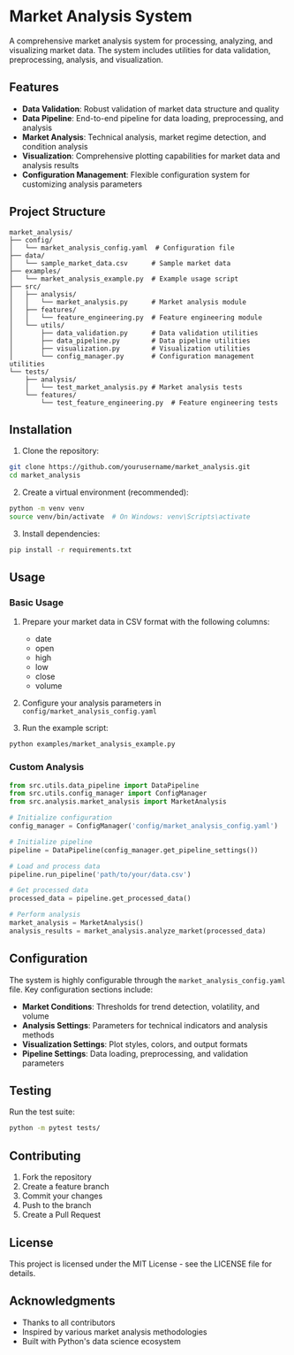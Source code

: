 # Market Analysis System

A comprehensive market analysis system for processing, analyzing, and visualizing market data. The system includes utilities for data validation, preprocessing, analysis, and visualization.

## Features

- **Data Validation**: Robust validation of market data structure and quality
- **Data Pipeline**: End-to-end pipeline for data loading, preprocessing, and analysis
- **Market Analysis**: Technical analysis, market regime detection, and condition analysis
- **Visualization**: Comprehensive plotting capabilities for market data and analysis results
- **Configuration Management**: Flexible configuration system for customizing analysis parameters

## Project Structure

```
market_analysis/
├── config/
│   └── market_analysis_config.yaml  # Configuration file
├── data/
│   └── sample_market_data.csv      # Sample market data
├── examples/
│   └── market_analysis_example.py  # Example usage script
├── src/
│   ├── analysis/
│   │   └── market_analysis.py      # Market analysis module
│   ├── features/
│   │   └── feature_engineering.py  # Feature engineering module
│   └── utils/
│       ├── data_validation.py      # Data validation utilities
│       ├── data_pipeline.py        # Data pipeline utilities
│       ├── visualization.py        # Visualization utilities
│       └── config_manager.py       # Configuration management utilities
└── tests/
    ├── analysis/
    │   └── test_market_analysis.py # Market analysis tests
    └── features/
        └── test_feature_engineering.py  # Feature engineering tests
```

## Installation

1. Clone the repository:
```bash
git clone https://github.com/yourusername/market_analysis.git
cd market_analysis
```

2. Create a virtual environment (recommended):
```bash
python -m venv venv
source venv/bin/activate  # On Windows: venv\Scripts\activate
```

3. Install dependencies:
```bash
pip install -r requirements.txt
```

## Usage

### Basic Usage

1. Prepare your market data in CSV format with the following columns:
   - date
   - open
   - high
   - low
   - close
   - volume

2. Configure your analysis parameters in `config/market_analysis_config.yaml`

3. Run the example script:
```bash
python examples/market_analysis_example.py
```

### Custom Analysis

```python
from src.utils.data_pipeline import DataPipeline
from src.utils.config_manager import ConfigManager
from src.analysis.market_analysis import MarketAnalysis

# Initialize configuration
config_manager = ConfigManager('config/market_analysis_config.yaml')

# Initialize pipeline
pipeline = DataPipeline(config_manager.get_pipeline_settings())

# Load and process data
pipeline.run_pipeline('path/to/your/data.csv')

# Get processed data
processed_data = pipeline.get_processed_data()

# Perform analysis
market_analysis = MarketAnalysis()
analysis_results = market_analysis.analyze_market(processed_data)
```

## Configuration

The system is highly configurable through the `market_analysis_config.yaml` file. Key configuration sections include:

- **Market Conditions**: Thresholds for trend detection, volatility, and volume
- **Analysis Settings**: Parameters for technical indicators and analysis methods
- **Visualization Settings**: Plot styles, colors, and output formats
- **Pipeline Settings**: Data loading, preprocessing, and validation parameters

## Testing

Run the test suite:
```bash
python -m pytest tests/
```

## Contributing

1. Fork the repository
2. Create a feature branch
3. Commit your changes
4. Push to the branch
5. Create a Pull Request

## License

This project is licensed under the MIT License - see the LICENSE file for details.

## Acknowledgments

- Thanks to all contributors
- Inspired by various market analysis methodologies
- Built with Python's data science ecosystem 